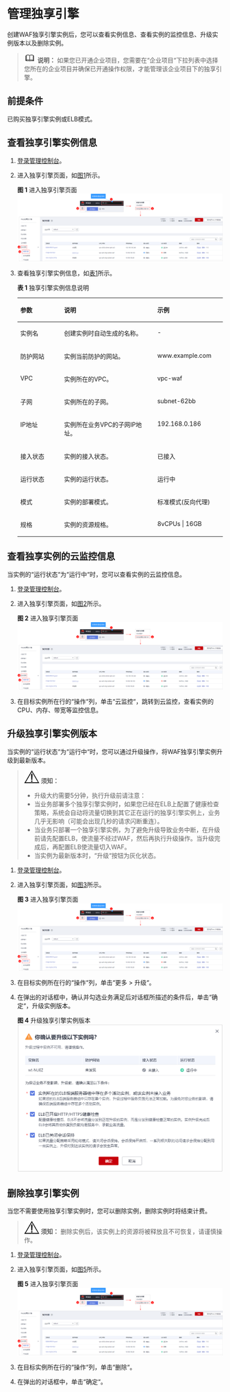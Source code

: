 # 管理独享引擎<a name="waf_01_0253"></a>

创建WAF独享引擎实例后，您可以查看实例信息、查看实例的监控信息、升级实例版本以及删除实例。

>![](public_sys-resources/icon-note.gif) **说明：** 
>如果您已开通企业项目，您需要在“企业项目“下拉列表中选择您所在的企业项目并确保已开通操作权限，才能管理该企业项目下的独享引擎。

## 前提条件<a name="section2256777914731"></a>

已购买独享引擎实例或ELB模式。

## 查看独享引擎实例信息<a name="section18045403816"></a>

1.  [登录管理控制台](https://console.huaweicloud.com/?locale=zh-cn)。
2.  进入独享引擎页面，如[图1](#fig7658182717546)所示。

    **图 1**  进入独享引擎页面<a name="fig7658182717546"></a>  
    ![](figures/进入独享引擎页面.png "进入独享引擎页面")

3.  查看独享引擎实例信息，如[表1](#table8106945160)所示。

    **表 1**  独享引擎实例信息说明

    <a name="table8106945160"></a>
    <table><thead align="left"><tr id="row171072415165"><th class="cellrowborder" valign="top" width="21.26212621262126%" id="mcps1.2.4.1.1"><p id="p1210717461616"><a name="p1210717461616"></a><a name="p1210717461616"></a>参数</p>
    </th>
    <th class="cellrowborder" valign="top" width="45.4045404540454%" id="mcps1.2.4.1.2"><p id="p31071048163"><a name="p31071048163"></a><a name="p31071048163"></a>说明</p>
    </th>
    <th class="cellrowborder" valign="top" width="33.33333333333333%" id="mcps1.2.4.1.3"><p id="p141079411163"><a name="p141079411163"></a><a name="p141079411163"></a>示例</p>
    </th>
    </tr>
    </thead>
    <tbody><tr id="row131073461618"><td class="cellrowborder" valign="top" width="21.26212621262126%" headers="mcps1.2.4.1.1 "><p id="p111078451611"><a name="p111078451611"></a><a name="p111078451611"></a>实例名</p>
    </td>
    <td class="cellrowborder" valign="top" width="45.4045404540454%" headers="mcps1.2.4.1.2 "><p id="p91074417163"><a name="p91074417163"></a><a name="p91074417163"></a>创建实例时自动生成的名称。</p>
    </td>
    <td class="cellrowborder" valign="top" width="33.33333333333333%" headers="mcps1.2.4.1.3 "><p id="p81078431615"><a name="p81078431615"></a><a name="p81078431615"></a>-</p>
    </td>
    </tr>
    <tr id="row181074471612"><td class="cellrowborder" valign="top" width="21.26212621262126%" headers="mcps1.2.4.1.1 "><p id="p1510812421618"><a name="p1510812421618"></a><a name="p1510812421618"></a>防护网站</p>
    </td>
    <td class="cellrowborder" valign="top" width="45.4045404540454%" headers="mcps1.2.4.1.2 "><p id="p161087441610"><a name="p161087441610"></a><a name="p161087441610"></a>实例当前防护的网站。</p>
    </td>
    <td class="cellrowborder" valign="top" width="33.33333333333333%" headers="mcps1.2.4.1.3 "><p id="p1010814121615"><a name="p1010814121615"></a><a name="p1010814121615"></a>www.example.com</p>
    </td>
    </tr>
    <tr id="row41087451610"><td class="cellrowborder" valign="top" width="21.26212621262126%" headers="mcps1.2.4.1.1 "><p id="p121081847160"><a name="p121081847160"></a><a name="p121081847160"></a>VPC</p>
    </td>
    <td class="cellrowborder" valign="top" width="45.4045404540454%" headers="mcps1.2.4.1.2 "><p id="p51085461618"><a name="p51085461618"></a><a name="p51085461618"></a>实例所在的VPC。</p>
    </td>
    <td class="cellrowborder" valign="top" width="33.33333333333333%" headers="mcps1.2.4.1.3 "><p id="p1510834151616"><a name="p1510834151616"></a><a name="p1510834151616"></a>vpc-waf</p>
    </td>
    </tr>
    <tr id="row175361528102120"><td class="cellrowborder" valign="top" width="21.26212621262126%" headers="mcps1.2.4.1.1 "><p id="p8537192811213"><a name="p8537192811213"></a><a name="p8537192811213"></a>子网</p>
    </td>
    <td class="cellrowborder" valign="top" width="45.4045404540454%" headers="mcps1.2.4.1.2 "><p id="p115375284211"><a name="p115375284211"></a><a name="p115375284211"></a>实例所在的子网。</p>
    </td>
    <td class="cellrowborder" valign="top" width="33.33333333333333%" headers="mcps1.2.4.1.3 "><p id="p5537928172115"><a name="p5537928172115"></a><a name="p5537928172115"></a>subnet-62bb</p>
    </td>
    </tr>
    <tr id="row1588682416417"><td class="cellrowborder" valign="top" width="21.26212621262126%" headers="mcps1.2.4.1.1 "><p id="p10887172414417"><a name="p10887172414417"></a><a name="p10887172414417"></a>IP地址</p>
    </td>
    <td class="cellrowborder" valign="top" width="45.4045404540454%" headers="mcps1.2.4.1.2 "><p id="p9887162415412"><a name="p9887162415412"></a><a name="p9887162415412"></a>实例所在业务VPC的子网IP地址。</p>
    </td>
    <td class="cellrowborder" valign="top" width="33.33333333333333%" headers="mcps1.2.4.1.3 "><p id="p15887132420417"><a name="p15887132420417"></a><a name="p15887132420417"></a>192.168.0.186</p>
    </td>
    </tr>
    <tr id="row16485935164119"><td class="cellrowborder" valign="top" width="21.26212621262126%" headers="mcps1.2.4.1.1 "><p id="p6486183517414"><a name="p6486183517414"></a><a name="p6486183517414"></a>接入状态</p>
    </td>
    <td class="cellrowborder" valign="top" width="45.4045404540454%" headers="mcps1.2.4.1.2 "><p id="p5486133564119"><a name="p5486133564119"></a><a name="p5486133564119"></a>实例的接入状态。</p>
    </td>
    <td class="cellrowborder" valign="top" width="33.33333333333333%" headers="mcps1.2.4.1.3 "><p id="p64861235124116"><a name="p64861235124116"></a><a name="p64861235124116"></a>已接入</p>
    </td>
    </tr>
    <tr id="row74611846134120"><td class="cellrowborder" valign="top" width="21.26212621262126%" headers="mcps1.2.4.1.1 "><p id="p0461134674119"><a name="p0461134674119"></a><a name="p0461134674119"></a>运行状态</p>
    </td>
    <td class="cellrowborder" valign="top" width="45.4045404540454%" headers="mcps1.2.4.1.2 "><p id="p846194613415"><a name="p846194613415"></a><a name="p846194613415"></a>实例的运行状态。</p>
    </td>
    <td class="cellrowborder" valign="top" width="33.33333333333333%" headers="mcps1.2.4.1.3 "><p id="p1746154684120"><a name="p1746154684120"></a><a name="p1746154684120"></a>运行中</p>
    </td>
    </tr>
    <tr id="row13191195752215"><td class="cellrowborder" valign="top" width="21.26212621262126%" headers="mcps1.2.4.1.1 "><p id="p21914574222"><a name="p21914574222"></a><a name="p21914574222"></a>模式</p>
    </td>
    <td class="cellrowborder" valign="top" width="45.4045404540454%" headers="mcps1.2.4.1.2 "><p id="p1519135716224"><a name="p1519135716224"></a><a name="p1519135716224"></a>实例的部署模式。</p>
    </td>
    <td class="cellrowborder" valign="top" width="33.33333333333333%" headers="mcps1.2.4.1.3 "><p id="p9191457162213"><a name="p9191457162213"></a><a name="p9191457162213"></a>标准模式(反向代理)</p>
    </td>
    </tr>
    <tr id="row10985193012429"><td class="cellrowborder" valign="top" width="21.26212621262126%" headers="mcps1.2.4.1.1 "><p id="p1698618307428"><a name="p1698618307428"></a><a name="p1698618307428"></a>规格</p>
    </td>
    <td class="cellrowborder" valign="top" width="45.4045404540454%" headers="mcps1.2.4.1.2 "><p id="p129861430184219"><a name="p129861430184219"></a><a name="p129861430184219"></a>实例的资源规格。</p>
    </td>
    <td class="cellrowborder" valign="top" width="33.33333333333333%" headers="mcps1.2.4.1.3 "><p id="p51411718163714"><a name="p51411718163714"></a><a name="p51411718163714"></a>8vCPUs | 16GB</p>
    </td>
    </tr>
    </tbody>
    </table>


## 查看独享实例的云监控信息<a name="section14699725145814"></a>

当实例的“运行状态“为“运行中“时，您可以查看实例的云监控信息。

1.  [登录管理控制台](https://console.huaweicloud.com/?locale=zh-cn)。
2.  进入独享引擎页面，如[图2](#waf_01_0253_fig7658182717546)所示。

    **图 2**  进入独享引擎页面<a name="waf_01_0253_fig7658182717546"></a>  
    ![](figures/进入独享引擎页面.png "进入独享引擎页面")

3.  在目标实例所在行的“操作“列，单击“云监控“，跳转到云监控，查看实例的CPU、内存、带宽等监控信息。

## 升级独享引擎实例版本<a name="section38005331521"></a>

当实例的“运行状态“为“运行中“时，您可以通过升级操作，将WAF独享引擎实例升级到最新版本。

>![](public_sys-resources/icon-notice.gif) **须知：** 
>-   升级大约需要5分钟，执行升级前请注意：
>    -   当业务部署多个独享引擎实例时，如果您已经在ELB上配置了健康检查策略，系统会自动将流量切换到其它正在运行的独享引擎实例上，业务几乎无影响（可能会出现几秒的请求闪断重连）。
>    -   当业务只部署一个独享引擎实例，为了避免升级导致业务中断，在升级前请先配置ELB，使流量不经过WAF，然后再执行升级操作。当升级完成后，再配置ELB使流量切入WAF。
>-   当实例为最新版本时，“升级“按钮为灰化状态。

1.  [登录管理控制台](https://console.huaweicloud.com/?locale=zh-cn)。
2.  进入独享引擎页面，如[图3](#waf_01_0253_fig7658182717546_1)所示。

    **图 3**  进入独享引擎页面<a name="waf_01_0253_fig7658182717546_1"></a>  
    ![](figures/进入独享引擎页面.png "进入独享引擎页面")

3.  在目标实例所在行的“操作“列，单击“更多  \>  升级“。
4.  在弹出的对话框中，确认并勾选业务满足后对话框所描述的条件后，单击“确定“，升级实例版本。

    **图 4**  升级独享引擎实例版本<a name="fig13210530112920"></a>  
    ![](figures/升级独享引擎实例版本.png "升级独享引擎实例版本")


## 删除独享引擎实例<a name="section773017566122"></a>

当您不需要使用独享引擎实例时，您可以删除实例，删除实例时将结束计费。

>![](public_sys-resources/icon-notice.gif) **须知：** 
>删除实例后，该实例上的资源将被释放且不可恢复，请谨慎操作。

1.  [登录管理控制台](https://console.huaweicloud.com/?locale=zh-cn)。
2.  进入独享引擎页面，如[图5](#waf_01_0253_fig7658182717546_2)所示。

    **图 5**  进入独享引擎页面<a name="waf_01_0253_fig7658182717546_2"></a>  
    ![](figures/进入独享引擎页面.png "进入独享引擎页面")

3.  在目标实例所在行的“操作“列，单击“删除“。
4.  在弹出的对话框中，单击“确定“。

